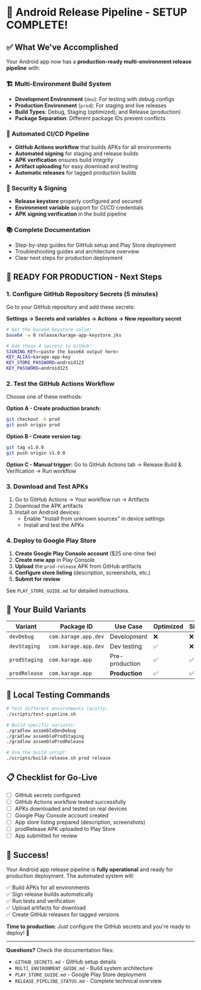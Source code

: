 # 🎉 Android Release Pipeline - SETUP COMPLETE!

## ✅ What We've Accomplished

Your Android app now has a **production-ready multi-environment release pipeline** with:

### 🏗️ Multi-Environment Build System
- **Development Environment** (`dev`): For testing with debug configs
- **Production Environment** (`prod`): For staging and live releases  
- **Build Types**: Debug, Staging (optimized), and Release (production)
- **Package Separation**: Different package IDs prevent conflicts

### 🤖 Automated CI/CD Pipeline
- **GitHub Actions workflow** that builds APKs for all environments
- **Automated signing** for staging and release builds
- **APK verification** ensures build integrity
- **Artifact uploading** for easy download and testing
- **Automatic releases** for tagged production builds

### 🔐 Security & Signing
- **Release keystore** properly configured and secured
- **Environment variable** support for CI/CD credentials
- **APK signing verification** in the build pipeline

### 📚 Complete Documentation
- Step-by-step guides for GitHub setup and Play Store deployment
- Troubleshooting guides and architecture overview
- Clear next steps for production deployment

## 🚀 READY FOR PRODUCTION - Next Steps

### 1. Configure GitHub Repository Secrets (5 minutes)

Go to your GitHub repository and add these secrets:

**Settings → Secrets and variables → Actions → New repository secret**

```bash
# Get the base64 keystore value:
base64 -w 0 release/karage-app-keystore.jks

# Add these 4 secrets to GitHub:
SIGNING_KEY=<paste the base64 output here>
KEY_ALIAS=karage-app-key  
KEY_STORE_PASSWORD=android123
KEY_PASSWORD=android123
```

### 2. Test the GitHub Actions Workflow

Choose one of these methods:

**Option A - Create production branch:**
```bash
git checkout -b prod
git push origin prod
```

**Option B - Create version tag:**
```bash
git tag v1.0.0
git push origin v1.0.0  
```

**Option C - Manual trigger:**
Go to GitHub Actions tab → Release Build & Verification → Run workflow

### 3. Download and Test APKs

1. Go to GitHub Actions → Your workflow run → Artifacts
2. Download the APK artifacts
3. Install on Android devices:
   - Enable "Install from unknown sources" in device settings
   - Install and test the APKs

### 4. Deploy to Google Play Store

1. **Create Google Play Console account** ($25 one-time fee)
2. **Create new app** in Play Console
3. **Upload** the `prod-release` APK from GitHub artifacts
4. **Configure store listing** (description, screenshots, etc.)
5. **Submit for review**

See `PLAY_STORE_GUIDE.md` for detailed instructions.

## 📱 Your Build Variants

| Variant | Package ID | Use Case | Optimized | Signed |
|---------|------------|----------|-----------|--------|
| `devDebug` | `com.karage.app.dev` | Development | ❌ | ❌ |
| `devStaging` | `com.karage.app.dev` | Dev testing | ✅ | ❌ |
| `prodStaging` | `com.karage.app` | Pre-production | ✅ | ✅ |
| `prodRelease` | `com.karage.app` | **Production** | ✅ | ✅ |

## 🔧 Local Testing Commands

```bash
# Test different environments locally:
./scripts/test-pipeline.sh

# Build specific variants:
./gradlew assembleDevDebug
./gradlew assembleProdStaging  
./gradlew assembleProdRelease

# Use the build script:
./scripts/build-release.sh prod release
```

## 📋 Checklist for Go-Live

- [ ] GitHub secrets configured
- [ ] GitHub Actions workflow tested successfully
- [ ] APKs downloaded and tested on real devices
- [ ] Google Play Console account created
- [ ] App store listing prepared (description, screenshots)
- [ ] prodRelease APK uploaded to Play Store
- [ ] App submitted for review

## 🎯 Success! 

Your Android app release pipeline is **fully operational** and ready for production deployment. The automated system will:

✅ Build APKs for all environments  
✅ Sign release builds automatically  
✅ Run tests and verification  
✅ Upload artifacts for download  
✅ Create GitHub releases for tagged versions  

**Time to production**: Just configure the GitHub secrets and you're ready to deploy! 🚀

---

**Questions?** Check the documentation files:
- `GITHUB_SECRETS.md` - GitHub setup details
- `MULTI_ENVIRONMENT_GUIDE.md` - Build system architecture  
- `PLAY_STORE_GUIDE.md` - Google Play Store deployment
- `RELEASE_PIPELINE_STATUS.md` - Complete technical overview
